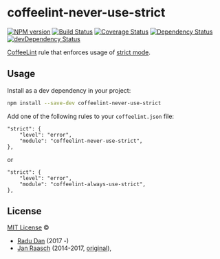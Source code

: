 # coffeelint-never-use-strict

[![NPM version][npm-image]][npm-url]
[![Build Status][circle-image]][circle-url]
[![Coverage Status][coveralls-image]][coveralls-url]
[![Dependency Status][depstat-image]][depstat-url]
[![devDependency Status][devdepstat-image]][devdepstat-url]

[CoffeeLint][coffeelint] rule that enforces usage of [strict mode][moz-strictmode-doc].

## Usage

Install as a dev dependency in your project:

```sh
npm install --save-dev coffeelint-never-use-strict
```

Add one of the following rules to your `coffeelint.json` file:


```
"strict": {
    "level": "error",
    "module": "coffeelint-never-use-strict",
},
```

or

```
"strict": {
    "level": "error",
    "module": "coffeelint-always-use-strict",
},
```

## License

[MIT License](http://en.wikipedia.org/wiki/MIT_License) ©

* [Radu Dan](https://github.com/za-creature) (2017 -)
* [Jan Raasch](http://janraasch.com) (2014-2017, [original](original)),

[original]: https://github.com/janraasch/coffeelint-use-strict

[coffeelint]: http://www.coffeelint.org
[moz-strictmode-doc]: https://developer.mozilla.org/en-US/docs/Web/JavaScript/Reference/Strict_mode

[npm-url]: https://npmjs.org/package/coffeelint-never-use-strict
[npm-image]: http://img.shields.io/npm/v/coffeelint-never-use-strict.svg

[circle-url]: https://circleci.com/gh/za-creature/coffeelint-never-use-strict/tree/master
[circle-image]: https://circleci.com/gh/za-creature/coffeelint-never-use-strict/tree/master.svg?style=shield

[coveralls-url]: https://coveralls.io/r/za-creature/coffeelint-never-use-strict
[coveralls-image]: https://coveralls.io/repos/za-creature/coffeelint-never-use-strict/badge.svg

[depstat-url]: https://david-dm.org/za-creature/coffeelint-never-use-strict
[depstat-image]: https://david-dm.org/za-creature/coffeelint-never-use-strict.svg

[devdepstat-url]: https://david-dm.org/za-creature/coffeelint-never-use-strict#info=devDependencies
[devdepstat-image]: https://david-dm.org/za-creature/coffeelint-never-use-strict/dev-status.svg
